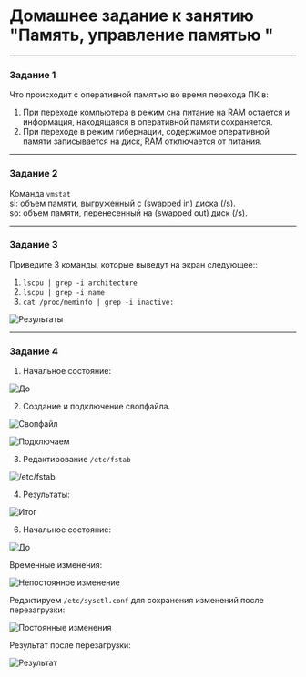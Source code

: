 # Домашнее задание к занятию "Память, управление памятью "

---

### Задание 1

Что происходит с оперативной памятью во время перехода ПК в:
1) При переходе компьютера в режим сна питание на RAM остается и информация, находящаяся в оперативной памяти сохраняется.
2) При переходе в режим гибернации, содержимое оперативной памяти записывается на диск, RAM отключается от питания.

---

### Задание 2

Команда `vmstat`  
si: объем памяти, выгруженный с (swapped in) диска (/s).  
so: объем памяти, перенесенный на (swapped out) диск (/s).  

---

### Задание 3

Приведите 3 команды, которые выведут на экран следующее::

1) `lscpu | grep -i architecture`
2) `lscpu | grep -i name`
3) `cat /proc/meminfo | grep -i inactive:`

![](/images/2-04/task_3.png "Результаты")

---

### Задание 4

1) Начальное состояние:

![](/images/2-04/task_4_before.png "До")

2) Создание и подключение свопфайла.

![](/images/2-04/task_4_fallocate.png "Свопфайл")

![](/images/2-04/task_4_swapon.png "Подключаем")

3) Редактирование `/etc/fstab`

![](/images/2-04/task_4_fstab.png "/etc/fstab")

4) Результаты:

![](/images/2-04/task_4_results.png "Итог")

6) Начальное состояние:

![](/images/2-04/task_4_swappiness_before.png "До")

Временные изменения:  

![](/images/2-04/task_4_swappiness_change.png "Непостоянное изменение")

Редактируем `/etc/sysctl.conf` для сохранения изменений после перезагрузки:

![](/images/2-04/task_4_persistent_swappiness.png "Постоянные изменения")

Результат после перезагрузки:

![](/images/2-04/task_4_swappiness_result.png "Результат")
